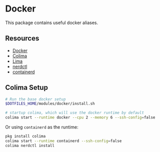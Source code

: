 # Docker

This package contains useful docker aliases.

## Resources

- [Docker](https://docs.docker.com)
- [Colima](https://github.com/abiosoft/colima)
- [Lima](https://lima-vm.io/)
- [nerdctl](https://github.com/containerd/nerdctl)
- [containerd](https://containerd.io/)

## Colima Setup

```sh
# Run the base docker setup
$DOTFILES_HOME/modules/docker/install.sh

# startup colima, which will use the docker runtime by default
colima start --runtime docker --cpu 2 --memory 6 --ssh-config=false
```

Or using `containerd` as the runtime:

```sh
pkg install colima
colima start --runtime containerd --ssh-config=false
colima nerdctl install
```
